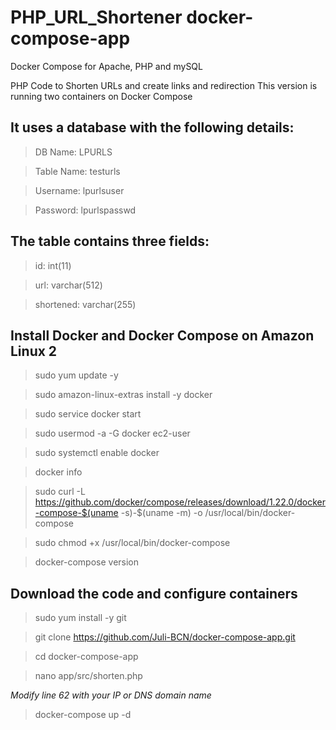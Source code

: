 # PHP_URL_Shortener docker-compose-app
Docker Compose for Apache, PHP and mySQL

PHP Code to Shorten URLs and create links and redirection
This version is running two containers on Docker Compose


## It uses a database with the following details:
> DB Name: LPURLS

> Table Name: testurls

> Username: lpurlsuser

> Password: lpurlspasswd



## The table contains three fields:
> id: int(11)

> url: varchar(512)

> shortened: varchar(255)



## Install Docker and Docker Compose on Amazon Linux 2
> sudo yum update -y

> sudo amazon-linux-extras install -y docker

> sudo service docker start

> sudo usermod -a -G docker ec2-user

> sudo systemctl enable docker

> docker info

> sudo curl -L https://github.com/docker/compose/releases/download/1.22.0/docker-compose-$(uname -s)-$(uname -m) -o /usr/local/bin/docker-compose

> sudo chmod +x /usr/local/bin/docker-compose

> docker-compose version



## Download the code and configure containers
> sudo yum install -y git

> git clone https://github.com/Juli-BCN/docker-compose-app.git

> cd docker-compose-app

> nano app/src/shorten.php

*Modify line 62 with your IP or DNS domain name*

> docker-compose up -d